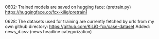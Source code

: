 0602:
Trained models are saved on hugging face: (pretrain.py)
https://huggingface.co/fcx-kilig/pretrain1


0628:
The datasets used for training are currently fetched by urls from my own github directory:
https://github.com/KiLiG-fcx/case-dataset
Added: news_d.csv (news headline categorization)
